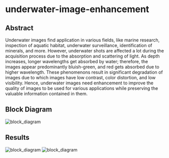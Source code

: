 # underwater-image-enhancement
## Abstract
Underwater images find application in various fields, like marine research, inspection of
aquatic habitat, underwater surveillance, identification of minerals, and more. However,
underwater shots are affected a lot during the acquisition process due to the absorption
and scattering of light. As depth increases, longer wavelengths get absorbed by water;
therefore, the images appear predominantly bluish-green, and red gets absorbed due to
higher wavelength. These phenomenons result in significant degradation of images due to
which images have low contrast, color distortion, and low visibility. Hence, underwater
images need enhancement to improve the quality of images to be used for various
applications while preserving the valuable information contained in them.

## Block Diagram 
![block_diagram](https://github.com/pranjalibajpai/underwater-image-enhancement/blob/main/images/block_diagram.png)

## Results
![block_diagram](https://github.com/pranjalibajpai/underwater-image-enhancement/blob/main/images/result1.PNG)
![block_diagram](https://github.com/pranjalibajpai/underwater-image-enhancement/blob/main/images/result2.PNG)




